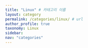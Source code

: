 ```yaml
---
title: "Linux" # 카테고리 이름
layout: category
permalink: /categories/linux/ # url
author_profile: true
taxonomy: Linux
sidebar:
nav: "categories"
---
```

